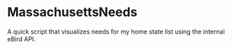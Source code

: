 # MassachusettsNeeds
A quick script that visualizes needs for my home state list using the internal eBird API.
